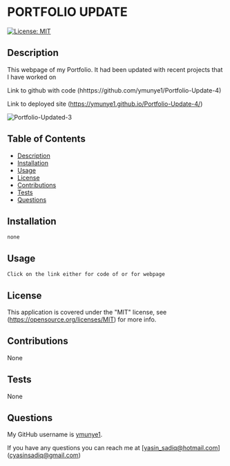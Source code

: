 
# PORTFOLIO UPDATE

 
  [![License: MIT](https://img.shields.io/badge/License-MIT-yellow)](https://opensource.org/licenses/MIT)
  

  ## Description

  This webpage of my Portfolio. It had been updated with recent projects that I have worked on

 Link to github with code (hhttps://github.com/ymunye1/Portfolio-Update-4)

 Link to deployed site (https://ymunye1.github.io/Portfolio-Update-4/) 

  ![Portfolio-Updated-3](https://user-images.githubusercontent.com/90288817/160930487-8766d685-3783-40a2-91c0-38c010c24dcb.gif)


  ## Table of Contents

  * [Description](#description)
  * [Installation](#installation)
  * [Usage](#usage)
  * [License](#license)
  * [Contributions](#contributions)
  * [Tests](#tests)
  * [Questions](#questions)
 
  ## Installation

```
none
```
## Usage 
```
Click on the link either for code of or for webpage
```

  ## License

  This application is covered under the "MIT" license, see (https://opensource.org/licenses/MIT) for more info.
  

  ## Contributions

  None


  ## Tests

  None
 

  ## Questions  
  
  My GitHub username is [ymunye1](https://github.com/ymunye1).

  If you have any questions you can reach me at [yasin_sadiq@hotmail.com] (cyasinsadiq@gmail.com)
  


